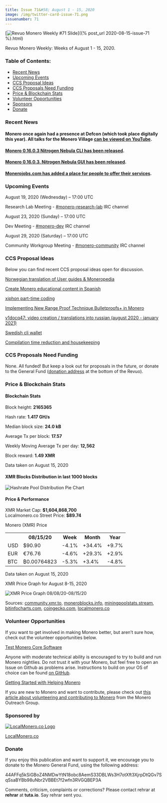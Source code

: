 ```yaml
---
title: Issue 71&#58; August 1 - 15, 2020
image: /img/twitter-card-issue-71.png
issuenumber: 71
---
```

[<img src="/img/img-issue71.png" alt="Revuo Monero Weekly #71 Slide" class="img-lead">]({% post_url 2020-08-15-issue-71 %}.html)

<p class="text-lead">Revuo Monero Weekly: Weeks of August 1 - 15, 2020.</p>
<!--more-->

<h3>Table of Contents:</h3>
<ul class="contents">
    <li><a href="#news">Recent News</a></li>
    <li><a href="#events">Upcoming Events</a></li>
    <li><a href="#ideas">CCS Proposal Ideas</a></li>
    <li><a href="#proposals">CCS Proposals Need Funding</a></li>
    <li><a href="#stats">Price & Blockchain Stats</a></li>
    <li><a href="#volunteer">Volunteer Opportunities</a></li>
    <li><a href="#sponsor">Sponsors</a></li>
    <li><a href="#donate">Donate</a></li>
</ul>

<h3 id="news">Recent News</h3>

<div class="newsbyte">
    <h4>Monero once again had a presence at Defcon (which took place digitally this year). All talks for the Monero Village <a href="https://www.youtube.com/playlist?list=PLsSYUeVwrHBn43BwoeplKKdJDFJFGH-9_" target="_blank">can be viewed on YouTube</a>.</h4>
</div>

<div class="newsbyte">
    <h4><a href="https://web.getmonero.org/2020/08/07/monero-0.16.0.3-released.html" target="_blank">Monero 0.16.0.3 Nitrogen Nebula CLI has been released</a>.</h4>
</div>

<div class="newsbyte">
    <h4><a href="https://web.getmonero.org/2020/08/09/monero-GUI-0.16.0.3-released.html" target="_blank">Monero 0.16.0.3. Nitrogen Nebula GUI has been released</a>.</h4>
</div>

<div class="newsbyte">
    <h4><a href="https://www.reddit.com/r/Monero/comments/i8gzbr/announcing_monero_services_on_monerojobscom/" target="_blank">Monerojobs.com has added a place for people to offer their services</a>.</h4>
</div>


<h3 id="events">Upcoming Events</h3>

<div class="event">
    <p class="date" markdown="1">August 19, 2020 (Wednesday) – 17:00 UTC</p>
    <p markdown="1">Research Lab Meeting - <a href="irc://chat.freenode.net/#monero-research-lab" target="_blank">#monero-research-lab</a> IRC channel</p>
</div>

<div class="event">
    <p class="date" markdown="1">August 23, 2020 (Sunday) – 17:00 UTC</p>
    <p markdown="1">Dev Meeting - <a href="irc://chat.freenode.net/#monero-dev" target="_blank">#monero-dev</a> IRC channel</p>
</div>

<div class="event">
    <p class="date" markdown="1">August 29, 2020 (Saturday) – 17:00 UTC</p>
    <p markdown="1">Community Workgroup Meeting - <a href="irc://chat.freenode.net/#monero-community" target="_blank">#monero-community</a> IRC channel</p>
</div>

<h3 id="ideas">CCS Proposal Ideas</h3>

<p>Below you can find recent CCS proposal ideas open for discussion.</p>

<div class="proposal">
<p><a href="https://repo.getmonero.org/monero-project/ccs-proposals/-/merge_requests/160" target="_blank">Norwegian translation of User guides & Moneropedia</a></p>
</div>

<div class="proposal">
<p><a href="https://repo.getmonero.org/monero-project/ccs-proposals/-/merge_requests/159" target="_blank">Create Monero educational content in Spanish</a></p>
</div>

<div class="proposal">
<p><a href="https://repo.getmonero.org/monero-project/ccs-proposals/-/merge_requests/157" target="_blank">xiphon part-time coding</a></p>
</div>

<div class="proposal">
<p><a href="https://repo.getmonero.org/monero-project/ccs-proposals/-/merge_requests/156" target="_blank">Implementing New Range Proof Technique Bulletproofs+ in Monero</a></p>
</div>

<div class="proposal">
<p><a href="https://repo.getmonero.org/monero-project/ccs-proposals/-/merge_requests/154" target="_blank">v1docq47: video creation / translations into russian (august 2020 - january 2021)</a></p>
</div>

<div class="proposal">
<p><a href="https://repo.getmonero.org/monero-project/ccs-proposals/-/merge_requests/147" target="_blank">Swedish cli wallet</a></p>
</div>

<div class="proposal">
<p><a href="https://repo.getmonero.org/monero-project/ccs-proposals/-/merge_requests/138" target="_blank">Compilation time reduction and housekeeping</a></p>
</div>

<h3 id="proposals">CCS Proposals Need Funding</h3>

<p>None. All funded! But keep a look out for proposals in the future, or donate to the General Fund (<a href="#donate">donation address</a> at the bottom of the Revuo).</p>

<h3 id="stats">Price & Blockchain Stats</h3>

<h4 class="stat">Blockchain Stats</h4>

<div class="bcstats">
    <p>Block height: <b>2165365</b></p>
    <p>Hash rate: <b>1.417 GH/s</b></p>
    <p>Median block size: <b>24.0 kB</b></p>
    <p>Average Tx per block: <b>17.57</b></p>
    <p>Weekly Moving Average Tx per day: <b>12,562</b></p>
    <p>Block reward: <b>1.49 XMR</b></p>
</div>
<p class="note">Data taken on August 15, 2020</p>

<h4 class="stat">XMR Blocks Distribution in last 1000 blocks</h4>
<p><img src="/img/hashrate-pool-distribution-0815.png" alt="Hashrate Pool Distribution Pie Chart"/></p>

<h4 class="stat">Price & Performance</h4>

<div class="price-intro">XMR Market Cap: <b>$1,604,868,700</b><br>Localmonero.co Street Price: <b>$89.74</b></div>

<p class="table-title">Monero (XMR) Price</p>
<table class="price-table">
  <tr class="row1">
    <th></th>
    <th>08/15/20</th>
    <th>Week</th>
    <th>Month</th>
    <th>Year</th>
  </tr>
  <tr>
    <td data-th="XMR to">USD</td>
    <td data-th="08/15/20">$90.90</td>
    <td data-th="Week" class="red">-4.1%</td>
    <td data-th="Month" class="green">+34.4%</td>
    <td data-th="Year" class="green">+9.7%</td>
  </tr>
  <tr class="row3">
    <td data-th="XMR to">EUR</td>
    <td data-th="08/15/20">€76.76</td>
    <td data-th="Week" class="red">-4.6%</td>
    <td data-th="Month" class="green">+29.3%</td>
    <td data-th="Year" class="green">+2.9%</td>
  </tr>
  <tr>
    <td data-th="XMR to">BTC</td>
    <td data-th="08/15/20">₿0.00764823</td>
    <td data-th="Week" class="red">-5.3%</td>
    <td data-th="Month" class="green">+3.4%</td>
    <td data-th="Year" class="red">-4.8%</td>
  </tr>
</table>
<p class="note">Data taken on August 15, 2020</p>

<p class="table-title">XMR Price Graph for August 8-15, 2020</p>

![XMR Price Graph 08/08/20-08/15/20](/img/weekly-chart-0815.png "XMR Price Graph 08/08/20-08/15/20") 

Sources: <a href="https://community.xmr.to/explorer/mainnet/" target="_blank">community.xmr.to</a>, <a href="https://moneroblocks.info/stats/transaction-stats" target="_blank">moneroblocks.info</a>, <a href="https://miningpoolstats.stream/monero" target="_blank">miningpoolstats.stream</a>, <a href="https://bitinfocharts.com/monero/" target="_blank">bitinfocharts.com</a>, <a href="https://www.coingecko.com/" target="_blank">coingecko.com</a>, <a href="https://localmonero.co/" target="_blank">localmonero.co</a>

<h3 id="volunteer">Volunteer Opportunities</h3>

<p>If you want to get involved in making Monero better, but aren’t sure how, check out the volunteer opportunities below.</p>

<div class="newsbyte">
    <p class="date"><a href="https://github.com/monero-project/monero" target="_blank">Test Monero Core Software</a></p>
    <p>Anyone with moderate technical ability is encouraged to try to build and run Monero nightlies. Do not trust it with your Monero, but feel free to open an Issue on Github as problems arise. Instructions to build on your OS of choice can be found <a href="https://github.com/monero-project/monero#compiling-monero-from-source" target="_blank">on GitHub</a>. </p>
</div>

<div class="newsbyte">
    <p class="date"><a href="https://github.com/monero-project/monero" target="_blank">Getting Started with Helping Monero</a></p>
    <p>If you are new to Monero and want to contribute, please check out <a href="https://www.monerooutreach.org/stories/getting-started-helping-monero.php" target="_blank">this article about volunteering and contributing to Monero</a> from the Monero Outreach Group. </p>
</div>

<h3 id="sponsor">Sponsored by</h3>

<p><a href="https://localmonero.co/" target="_blank"><img src="/img/localmonero-logo.png" alt="LocalMonero.co Logo" class="localmonero"></a></p>

<p class="text-center"><a href="https://localmonero.co/" target="_blank">LocalMonero.co</a></p>

<h3 id="donate">Donate</h3>

<p markdown="1">If you enjoy this publication and want to support it, we encourage you to donate to the Monero General Fund, using the following address:</p>

<p class="address" markdown="1">44AFFq5kSiGBoZ4NMDwYtN18obc8AemS33DBLWs3H7otXft3XjrpDtQGv7SqSsaBYBb98uNbr2VBBEt7f2wfn3RVGQBEP3A</p>

<!--p><a href="monero:44AFFq5kSiGBoZ4NMDwYtN18obc8AemS33DBLWs3H7otXft3XjrpDtQGv7SqSsaBYBb98uNbr2VBBEt7f2wfn3RVGQBEP3A" class="qr"><img src="/img/donate-monero.png"></a></p-->

Comments, criticism, complaints or corrections? Please contact rehrar at **rehrar** at **tuta.io**. Say rehrar sent you.